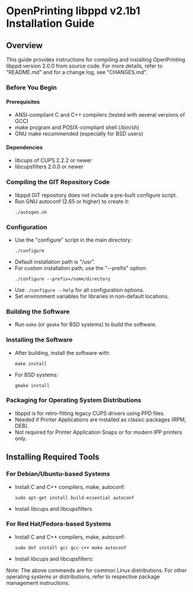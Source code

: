 # OpenPrinting libppd v2.1b1 Installation Guide


## Overview

This guide provides instructions for compiling and installing OpenPrinting libppd version 2.0.0 from source code. For more details, refer to "README.md" and for a change log, see "CHANGES.md".

### Before You Begin

#### Prerequisites
- ANSI-compliant C and C++ compilers (tested with several versions of GCC)
- make program and POSIX-compliant shell (/bin/sh)
- GNU make recommended (especially for BSD users)

#### Dependencies
- libcups of CUPS 2.2.2 or newer
- libcupsfilters 2.0.0 or newer

### Compiling the GIT Repository Code
- libppd GIT repository does not include a pre-built configure script.
- Run GNU autoconf (2.65 or higher) to create it:
  ```
  ./autogen.sh
  ```

### Configuration
- Use the "configure" script in the main directory:
  ```
  ./configure
  ```
- Default installation path is "/usr".
- For custom installation path, use the "--prefix" option:
  ```
  ./configure --prefix=/some/directory
  ```
- Use `./configure --help` for all configuration options.
- Set environment variables for libraries in non-default locations.

### Building the Software
- Run `make` (or `gmake` for BSD systems) to build the software.

### Installing the Software
- After building, install the software with:
  ```
  make install
  ```
- For BSD systems:
  ```
  gmake install
  ```

### Packaging for Operating System Distributions
- libppd is for retro-fitting legacy CUPS drivers using PPD files.
- Needed if Printer Applications are installed as classic packages (RPM, DEB).
- Not required for Printer Application Snaps or for modern IPP printers only.

## Installing Required Tools

### For Debian/Ubuntu-based Systems
- Install C and C++ compilers, make, autoconf:
  ```
  sudo apt-get install build-essential autoconf
  ```
- Install libcups and libcupsfilters

### For Red Hat/Fedora-based Systems
- Install C and C++ compilers, make, autoconf:
  ```
  sudo dnf install gcc gcc-c++ make autoconf
  ```
- Install libcups and libcupsfilters:

Note: The above commands are for common Linux distributions. For other operating systems or distributions, refer to respective package management instructions.
